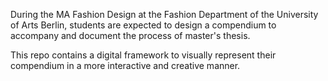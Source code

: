 During the MA Fashion Design at the Fashion Department of the University of Arts Berlin, students are expected to design a compendium to accompany and document the process of master's thesis. 

This repo contains a digital framework to visually represent their compendium in a more interactive and creative manner.


